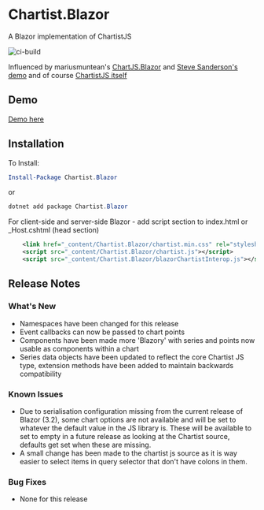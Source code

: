 # Chartist.Blazor

A Blazor implementation of ChartistJS

![ci-build](https://github.com/sxotney/Chartist.Blazor/workflows/ci-build/badge.svg)

Influenced by mariusmuntean's [ChartJS.Blazor](https://github.com/mariusmuntean/ChartJs.Blazor) and [Steve Sanderson's demo](https://github.com/SteveSandersonMS/presentation-2020-01-NdcBlazorComponentLibraries) and of course [ChartistJS itself](https://github.com/gionkunz/chartist-js)

## Demo

[Demo here](https://chartistblazordemo.azurewebsites.net/)

## Installation

To Install:

```ps1
Install-Package Chartist.Blazor
```

or

```ps1
dotnet add package Chartist.Blazor
```

For client-side and server-side Blazor - add script section to index.html or _Host.cshtml (head section)

```xml
    <link href="_content/Chartist.Blazor/chartist.min.css" rel="stylesheet" />
    <script src="_content/Chartist.Blazor/chartist.js"></script>
    <script src="_content/Chartist.Blazor/blazorChartistInterop.js"></script>
```

## Release Notes

### What's New

- Namespaces have been changed for this release
- Event callbacks can now be passed to chart points
- Components have been made more 'Blazory' with series and points now usable as components within a chart
- Series data objects have been updated to reflect the core Chartist JS type, extension methods have been added to maintain backwards compatibility

### Known Issues

- Due to serialisation configuration missing from the current release of Blazor (3.2), some chart options are not available and will be set to whatever the default value in the JS library is. These will be available to set to empty in a future release as looking at the Chartist source, defaults get set when these are missing.
- A small change has been made to the chartist js source as it is way easier to select items in query selector that don't have colons in them.

### Bug Fixes

- None for this release
